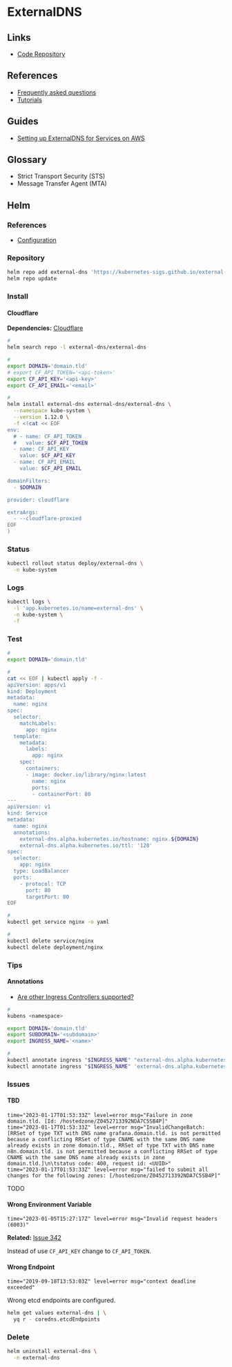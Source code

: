 # ExternalDNS

## Links

- [Code Repository](https://github.com/kubernetes-sigs/external-dns)

## References

- [Frequently asked questions](https://github.com/kubernetes-incubator/external-dns/blob/master/docs/faq.md#user-content-are-other-ingress-controllers-supported)
- [Tutorials](https://github.com/kubernetes-incubator/external-dns/tree/master/docs/tutorials)

## Guides

- [Setting up ExternalDNS for Services on AWS](https://github.com/kubernetes-sigs/external-dns/blob/master/docs/tutorials/aws.md)

## Glossary

- Strict Transport Security (STS)
- Message Transfer Agent (MTA)

## Helm

### References

- [Configuration](https://github.com/kubernetes-sigs/external-dns/tree/master/charts/external-dns#configuration)

### Repository

```sh
helm repo add external-dns 'https://kubernetes-sigs.github.io/external-dns'
helm repo update
```

<!-- ### Dependencies

- [etcd (Bitnami)](/etcd.md) or [etcd Operator](/etcd-operator.md) -->

### Install

<!-- **Dependencies:** [CoreDNS](/coredns.md)

```sh
#
helm search repo -l external-dns/external-dns

#
export KUBERNETES_IP='<kubernetes-ip>'
export DOMAIN="${KUBERNETES_IP}.nip.io"

#
helm install external-dns bitnami/external-dns \
  --namespace kube-system \
  --version 1.12.0\
  -f <(cat << EOF
provider: coredns

coredns:
  etcdEndpoints: http://etcd-cluster.kube-system.svc.cluster.local:2379
EOF
)
``` -->

#### Cloudflare

<!--
https://github.com/kubernetes-sigs/external-dns/blob/master/docs/tutorials/cloudflare.md
-->

**Dependencies:** [Cloudflare](/cloudflare/README.md)

```sh
#
helm search repo -l external-dns/external-dns

#
export DOMAIN='domain.tld'
# export CF_API_TOKEN='<api-token>'
export CF_API_KEY='<api-key>'
export CF_API_EMAIL='<email>'

#
helm install external-dns external-dns/external-dns \
  --namespace kube-system \
  --version 1.12.0 \
  -f <(cat << EOF
env:
  # - name: CF_API_TOKEN
  #   value: $CF_API_TOKEN
  - name: CF_API_KEY
    value: $CF_API_KEY
  - name: CF_API_EMAIL
    value: $CF_API_EMAIL

domainFilters:
  - $DOMAIN

provider: cloudflare

extraArgs:
  - --cloudflare-proxied
EOF
)
```

### Status

```sh
kubectl rollout status deploy/external-dns \
  -n kube-system
```

### Logs

```sh
kubectl logs \
  -l 'app.kubernetes.io/name=external-dns' \
  -n kube-system \
  -f
```

### Test

<!--
https://tech.serhatteker.com/post/2021-08/kubernetes-ingress-ssl-dns-cloudflare/
-->

```sh
#
export DOMAIN='domain.tld'

#
cat << EOF | kubectl apply -f -
apiVersion: apps/v1
kind: Deployment
metadata:
  name: nginx
spec:
  selector:
    matchLabels:
      app: nginx
  template:
    metadata:
      labels:
        app: nginx
    spec:
      containers:
      - image: docker.io/library/nginx:latest
        name: nginx
        ports:
        - containerPort: 80
---
apiVersion: v1
kind: Service
metadata:
  name: nginx
  annotations:
    external-dns.alpha.kubernetes.io/hostname: nginx.${DOMAIN}
    external-dns.alpha.kubernetes.io/ttl: '120'
spec:
  selector:
    app: nginx
  type: LoadBalancer
  ports:
    - protocol: TCP
      port: 80
      targetPort: 80
EOF

#
kubectl get service nginx -o yaml

#
kubectl delete service/nginx
kubectl delete deployment/nginx
```

<!--
kubectl annotate service nginx 'external-dns.alpha.kubernetes.io/cloudflare-proxied=true'
-->

### Tips

<!-- ####

Identity and Access Management (IAM) -> Policies -> external-dns

```sh
#
cat << EOF > ./external-dns.json
{
  "Version": "2012-10-17",
  "Statement": [
    {
      "Effect": "Allow",
      "Action": [
        "route53:ChangeResourceRecordSets",
        "sts:AssumeRole"
      ],
      "Resource": [
        "arn:aws:route53::*:hostedzone/*",
        "arn:aws:iam::[account-id]:role/external-dns"
      ]
    },
    {
      "Effect": "Allow",
      "Action": [
        "route53:ListHostedZones",
        "route53:ListResourceRecordSets",
        "route53:ListHostedZonesByName"
      ],
      "Resource": [
        "*"
      ]
    },
    {
      "Effect": "Allow",
      "Action": "route53:GetChange",
      "Resource": "arn:aws:route53:::change/*"
    },
    {
      "Effect": "Allow",
      "Action": [
        "route53:ChangeResourceRecordSets",
        "route53:ListResourceRecordSets"
      ],
      "Resource": "arn:aws:route53:::hostedzone/*"
    },
    {
      "Effect": "Allow",
      "Action": "route53:ListHostedZonesByName",
      "Resource": "*"
    }
  ]
}
EOF

#
cat << EOF > ./external-dns.json
{
  "Version": "2012-10-17",
  "Statement": [
    {
      "Effect": "Allow",
      "Action": [
        "route53:ChangeResourceRecordSets"
      ],
      "Resource": [
        "arn:aws:route53:::hostedzone/*"
      ]
    },
    {
      "Effect": "Allow",
      "Action": [
        "route53:ListHostedZones",
        "route53:ListResourceRecordSets"
      ],
      "Resource": [
        "*"
      ]
    }
  ]
}
EOF
``` -->

#### Annotations

- [Are other Ingress Controllers supported?](https://github.com/kubernetes-incubator/external-dns/blob/master/docs/faq.md#user-content-are-other-ingress-controllers-supported)

```sh
#
kubens <namespace>

export DOMAIN='domain.tld'
export SUBDOMAIN='<subdomain>'
export INGRESS_NAME='<name>'

#
kubectl annotate ingress "$INGRESS_NAME" "external-dns.alpha.kubernetes.io/target=$SUBDOMAIN.$DOMAIN"
kubectl annotate ingress "$INGRESS_NAME" 'external-dns.alpha.kubernetes.io/ttl=120'
```

### Issues

#### TBD

```log
time="2023-01-17T01:53:33Z" level=error msg="Failure in zone domain.tld. [Id: /hostedzone/Z0452713392NDA7C5SB4P]"
time="2023-01-17T01:53:33Z" level=error msg="InvalidChangeBatch: [RRSet of type TXT with DNS name grafana.domain.tld. is not permitted because a conflicting RRSet of type CNAME with the same DNS name already exists in zone domain.tld., RRSet of type TXT with DNS name n8n.domain.tld. is not permitted because a conflicting RRSet of type CNAME with the same DNS name already exists in zone domain.tld.]\n\tstatus code: 400, request id: <UUID>"
time="2023-01-17T01:53:33Z" level=error msg="failed to submit all changes for the following zones: [/hostedzone/Z0452713392NDA7C5SB4P]"
```

TODO

#### Wrong Environment Variable

```log
time="2023-01-05T15:27:17Z" level=error msg="Invalid request headers (6003)"
```

**Related:** [Issue 342](https://github.com/kubernetes-sigs/external-dns/issues/342)

Instead of use `CF_API_KEY` change to `CF_API_TOKEN`.

#### Wrong Endpoint

```log
time="2019-09-18T13:53:03Z" level=error msg="context deadline exceeded"
```

Wrong etcd endpoints are configured.

```sh
helm get values external-dns | \
  yq r - coredns.etcdEndpoints
```

### Delete

```sh
helm uninstall external-dns \
  -n external-dns
```

<!--
service.beta.kubernetes.io/aws-load-balancer-type: "nlb"
service.beta.kubernetes.io/aws-load-balancer-internal: "true"
service.beta.kubernetes.io/aws-load-balancer-internal: 10.96.0.0/11
service.beta.kubernetes.io/aws-load-balancer-proxy-protocol: "*"
service.beta.kubernetes.io/aws-load-balancer-ssl-cert: arn:aws:acm:us-east-1:[id]:certificate/[uuid]
service.beta.kubernetes.io/aws-load-balancer-ssl-ports: https
service.beta.kubernetes.io/aws-load-balancer-cross-zone-load-balancing-enabled: "true"
-->
